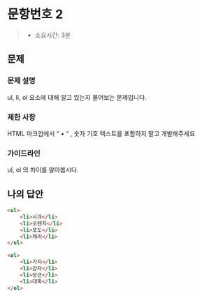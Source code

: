 # 문항번호 2

> - 소요시간: 3분



## 문제

### 문제 설명

ul, li, ol 요소에 대해 알고 있는지 물어보는 문제입니다.



### 제한 사항

HTML 마크업에서 “ • “ , 숫자 기호 텍스트를 포함하지 말고 개발해주세요



### 가이드라인

ul, ol 의 차이를 알아봅시다.





## 나의 답안

```html
<ul>
    <li>사과</li>
    <li>오렌지</li>
    <li>포도</li>
    <li>체리</li>
</ul>

<ol>
    <li>가지</li>
    <li>감자</li>
    <li>당근</li>
    <li>대파</li>
</ol>
```





